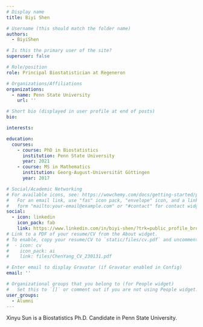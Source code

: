 ```yaml
---
# Display name
title: Biyi Shen

# Username (this should match the folder name)
authors:
  - BiyiShen

# Is this the primary user of the site?
superuser: false

# Role/position
role: Principal Biostatistician at Regeneron

# Organizations/Affiliations
organizations:
  - name: Penn State University
    url: ''

# Short bio (displayed in user profile at end of posts)
bio: 

interests:

education:
  courses:
    - course: PhD in Biostatistics
      institution: Penn State University
      year: 2021
    - course: MS in Mathematics
      institution: Georg-August-Universität Göttingen
      year: 2017

# Social/Academic Networking
# For available icons, see: https://wowchemy.com/docs/getting-started/page-builder/#icons
#   For an email link, use "fas" icon pack, "envelope" icon, and a link in the
#   form "mailto:your-email@example.com" or "#contact" for contact widget.
social:
  - icon: linkedin
    icon_pack: fab
    link: https://www.linkedin.com/in/biyi-shen/?trk=public_profile_browsemap
# Link to a PDF of your resume/CV from the About widget.
# To enable, copy your resume/CV to `static/files/cv.pdf` and uncomment the lines below.
#  - icon: cv
#    icon_pack: ai
#    link: files/ChenYang_CV_230131.pdf

# Enter email to display Gravatar (if Gravatar enabled in Config)
email: ''

# Organizational groups that you belong to (for People widget)
#   Set this to `[]` or comment out if you are not using People widget.
user_groups:
  - Alumni
---
```


Xinyu Sun is a Biostatistics Ph.D. Candidate in Penn State University.
